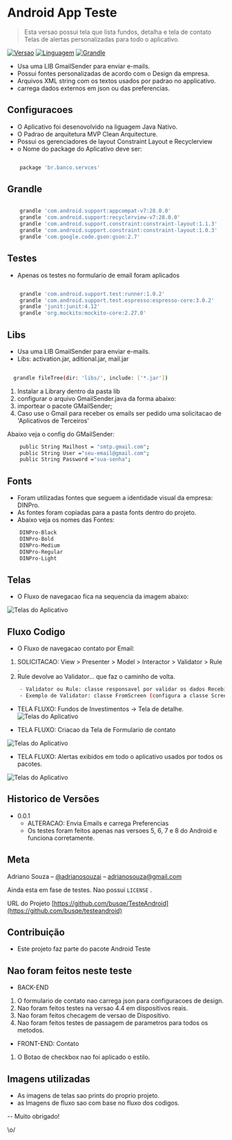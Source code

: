 # Android App Teste 
> Esta versao possui tela que lista fundos, detalha e tela de contato 
> Telas de alertas personalizadas para todo o aplicativo.

[![ Versao][version-image]][version-image]
[![ Linguagem][lang-image]][lang-image]
[![ Grandle][grandle-image]][grandle-image]

- Usa uma LIB  GmailSender para enviar e-mails.
- Possui fontes personalizadas de acordo com o Design da empresa.
- Arquivos XML string com os textos usados por padrao no applicativo.
- carrega dados externos em json ou das preferencias.

## Configuracoes

- O Aplicativo foi desenovolvido na liguagem Java Nativo.
- O Padrao de arquitetura MVP Clean Arquitecture.
- Possui os gerenciadores de layout Constraint Layout e Recyclerview 
- o Nome do package do Aplicativo deve ser:

```sh

	package 'br.banco.servces'

```


## Grandle

```sh

	grandle 'com.android.support:appcompat-v7:28.0.0'
	grandle 'com.android.support:recyclerview-v7:28.0.0'
	grandle 'com.android.support.constraint:constraint-layout:1.1.3'
	grandle 'com.android.support.constraint:constraint-layout:1.0.3'
	grandle 'com.google.code.gson:gson:2.7'

```

## Testes
- Apenas os testes no formulario de email foram aplicados

```sh

	grandle 'com.android.support.test:runner:1.0.2'
	grandle 'com.android.support.test.espresso:espresso-core:3.0.2'
	grandle 'junit:junit:4.12'
	grandle 'org.mockito:mockito-core:2.27.0'

```

## Libs
- Usa uma LIB GmailSender para enviar e-mails.
- Libs: activation.jar, aditional.jar, mail.jar
 
```sh
 
  grandle fileTree(dir: 'libs/', include: ['*.jar'])

```

1. Instalar a Library dentro da pasta lib
2. configurar o arquivo GmailSender.java da forma abaixo:
3. importear o pacote  GMailSender;
4. Caso use o Gmail para receber os emails ser pedido uma solicitacao de 'Aplicativos de Terceiros'

Abaixo veja o config do GMailSender:

```sh
    public String Mailhost = "smtp.gmail.com";
    public String User ="seu-email@gmail.com";
    public String Password ="sua-senha"; 

```

## Fonts 
- Foram utilizadas fontes que seguem a identidade visual da empresa: DINPro. 
- As fontes foram copiadas para a pasta fonts dentro do projeto.
- Abaixo veja os nomes das Fontes:

```sh
   	DINPro-Black
	DINPro-Bold
	DINPro-Medium
	DINPro-Regular
	DINPro-Light

```



## Telas 
- O Fluxo de navegacao fica na sequencia da imagem abaixo: 

![Telas do Aplicativo](https://raw.githubusercontent.com/busqe/TesteAndroid/master/telas.png)


## Fluxo Codigo 
* O Fluxo de navegacao contato por Email:

1. SOLICITACAO: View > Presenter > Model > Interactor > Validator > Rule .  
2. Rule devolve ao Validator...  que faz o caminho de volta.

```sh
	- Validator ou Rule: classe responsavel por validar os dados Recebidos/Enviados antes de fazer a SOLICITACAO.
	- Exemplo de Validator: classe FromScreen (configura a classe ScreenFundTemplate) responsavel por permitir que a tela de Fundos seja exibida.

```


- TELA FLUXO: Fundos de Investimentos -> Tela de detalhe.
![Telas do Aplicativo](https://github.com/busqe/TesteAndroid/blob/master/images/tela-flow-fund.png)

- TELA FLUXO: Criacao da Tela de Formulario de contato

![Telas do Aplicativo](https://github.com/busqe/TesteAndroid/blob/master/images/tela-flow-email.png)

- TELA FLUXO: Alertas exibidos em todo o aplicativo usados por todos os pacotes.

![Telas do Aplicativo](https://github.com/busqe/TesteAndroid/blob/master/images/tela-flow-alert.png)

## Historico de Versões

* 0.0.1
    * ALTERACAO: Envia Emails e carrega Preferencias 
    * Os testes foram feitos apenas nas versoes 5, 6, 7 e 8 do Android e funciona corretamente.


## Meta

Adriano Souza – [@adrianosouzai](https://twitter.com/adrianosouzai) – adrianosouza@gmail.com


Ainda esta em fase de testes. Nao possui ``LICENSE`` .

URL do Projeto [https://github.com/busqe/TesteAndroid](https://github.com/busqe/testeandroid)

## Contribuição

- Este projeto faz parte do pacote Android Teste

## Nao foram feitos neste teste

- BACK-END

1. O formulario de contato nao carrega json para configuracoes de design.
2. Nao foram feitos testes na versao 4.4 em dispositivos reais.
3. Nao foram feitos checagem de versao de Dispositivo.
4. Nao foram feitos testes de passagem de parametros para todos os metodos. 

- FRONT-END: Contato 

1. O Botao de checkbox nao foi aplicado o estilo. 
   


## Imagens utilizadas
 - As imagens de telas sao prints do proprio projeto.
 - as Imagens de fluxo sao com base no fluxo dos codigos.
 
[version-image]: https://github.com/busqe/TesteAndroid/blob/master/images/ico-version.svg
[lang-image]: https://github.com/busqe/TesteAndroid/blob/master/images/ico-lang.svg
[grandle-image]: https://github.com/busqe/TesteAndroid/blob/master/images/ico-grandle.svg

-- Muito obrigado!

\o/


